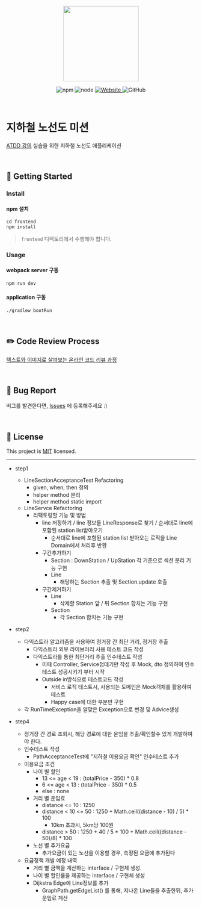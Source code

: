 <p align="center">
    <img width="200px;" src="https://raw.githubusercontent.com/woowacourse/atdd-subway-admin-frontend/master/images/main_logo.png"/>
</p>
<p align="center">
  <img alt="npm" src="https://img.shields.io/badge/npm-6.14.15-blue">
  <img alt="node" src="https://img.shields.io/badge/node-14.18.2-blue">
  <a href="https://edu.nextstep.camp/c/R89PYi5H" alt="nextstep atdd">
    <img alt="Website" src="https://img.shields.io/website?url=https%3A%2F%2Fedu.nextstep.camp%2Fc%2FR89PYi5H">
  </a>
  <img alt="GitHub" src="https://img.shields.io/github/license/next-step/atdd-subway-admin">
</p>

<br>

# 지하철 노선도 미션
[ATDD 강의](https://edu.nextstep.camp/c/R89PYi5H) 실습을 위한 지하철 노선도 애플리케이션

<br>

## 🚀 Getting Started

### Install
#### npm 설치
```
cd frontend
npm install
```
> `frontend` 디렉토리에서 수행해야 합니다.

### Usage
#### webpack server 구동
```
npm run dev
```
#### application 구동
```
./gradlew bootRun
```
<br>

## ✏️ Code Review Process
[텍스트와 이미지로 살펴보는 온라인 코드 리뷰 과정](https://github.com/next-step/nextstep-docs/tree/master/codereview)

<br>

## 🐞 Bug Report

버그를 발견한다면, [Issues](https://github.com/next-step/atdd-subway-service/issues) 에 등록해주세요 :)

<br>

## 📝 License

This project is [MIT](https://github.com/next-step/atdd-subway-service/blob/master/LICENSE.md) licensed.

---
- step1
  - LineSectionAcceptanceTest Refactoring
    - given, when, then 정의
    - helper method 분리
    - helper method static import
  - LineServce Refactoring
    - 리팩토링할 기능 및 방법
      - line 저장하기 / line 정보들 LineResponse로 찾기 / 순서대로 line에 포함된 station list받아오기 
        - 순서대로 line에 포함된 station list 받아오는 로직을 Line Domain에서 처리후 반환
      - 구간추가하기
        - Section : DownStation / UpStation 각 기준으로 섹션 분리 기능 구현 
        - Line 
          - 해당하는 Section 추출 및 Section.update 호출 
      - 구간제거하기
        - Line
          - 삭제할 Station 앞 / 뒤 Section 합치는 기능 구현 
        - Section
          - 각 Section 합치는 기능 구현 

- step2
  - 다익스트라 알고리즘을 사용하여 정거장 간 최단 거리, 정거장 추출 
    - 다익스트라 외부 라이브러리 사용 테스트 코드 작성
    - 다익스트라를 통한 최단거리 추출 인수테스트 작성 
      - 이때 Controller, Service껍데기만 작성 후 Mock, dto 정의하여 인수테스트 성공시키기 부터 시작
      - Outside in방식으로 테스트코드 작성 
        - 서비스 로직 테스트시, 사용되는 도메인은 Mock객체를 활용하여 테스트
        - Happy case에 대한 부분만 구현
  - 각 RunTimeException을 알맞은 Exception으로 변경 및 Advice생성


- step4
  - 정거장 간 경로 조회시, 해당 경로에 대한 운임을 추출/확인할수 있게 개발하여야 한다. 
  - 인수테스트 작성
    - PathAcceptanceTest에 "지하철 이용요금 확인" 인수테스트 추가 
  - 이용요금 조건
    - 나이 별 할인 
      - 13 <= age < 19 : (totalPrice - 350) * 0.8
      - 6 <= age < 13 : (totalPrice - 350) * 0.5
      - else : none 
    - 거리 별 운임료
      - distance <= 10 : 1250 
      - distance < 10 <= 50 : 1250 + Math.ceil((distance - 10) / 5) * 100    
        - 10km 초과시, 5km당 100원
      - distance > 50 : 1250 + 40 / 5 * 100 + Math.ceil((distance - 50)/8) * 100
    - 노선 별 추가요금 
      - 추가요금이 있는 노선을 이용할 경우, 측정된 요금에 추가된다 
  - 요금정책 개발 예정 내역 
    - 거리 별 금액을 계산하는 interface / 구현체 생성. 
    - 나이 별 할인률을 제공하는 interface / 구현체 생성 
    - Dijkstra Edge에 Line정보를 추가 
      - GraphPath.getEdgeList() 를 통해, 지나온 Line들을 추출한뒤, 추가 운임료 계산 
